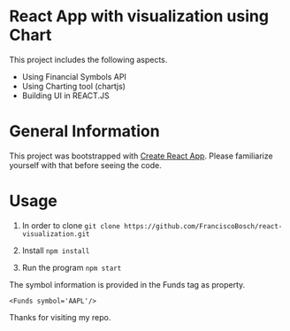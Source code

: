 # React App with visualization using Chart

This project includes the following aspects. 

- Using Financial Symbols API
- Using Charting tool (chartjs)
- Building UI in REACT.JS


# General Information

This project was bootstrapped with [Create React App](https://github.com/facebookincubator/create-react-app).
Please familiarize yourself with that before seeing the code.

# Usage

1. In order to clone
``git clone https://github.com/FranciscoBosch/react-visualization.git``

2. Install
``npm install``

3. Run the program
``npm start``

The symbol information is provided in the Funds tag as property.

```
<Funds symbol='AAPL'/>

```


Thanks for visiting my repo.
